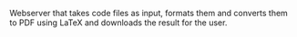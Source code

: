 Webserver that takes code files as input, formats them and converts them to PDF using LaTeX and downloads the result for the user.
